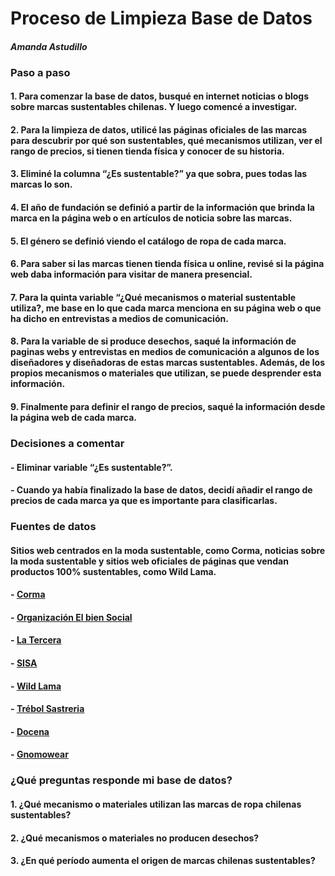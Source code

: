 # Proceso de Limpieza Base de Datos 
#### _Amanda Astudillo_

### **Paso a paso**
#### 1. Para comenzar la base de datos, busqué en internet noticias o blogs sobre marcas sustentables chilenas. Y luego comencé a investigar. 
#### 2. Para la limpieza de datos, utilicé las páginas oficiales de las marcas para descubrir por qué son sustentables, qué mecanismos utilizan, ver el rango de precios, si tienen tienda física y conocer de su historia. 
#### 3. Eliminé la columna “¿Es sustentable?” ya que sobra, pues todas las marcas lo son. 
#### 4. El año de fundación se definió a partir de la información que brinda la marca en la página web o en artículos de noticia sobre las marcas. 
#### 5. El género se definió viendo el catálogo de ropa de cada marca.
#### 6. Para saber si las marcas tienen tienda física u online, revisé si la página web daba información para visitar de manera presencial. 
#### 7. Para la quinta variable “¿Qué mecanismos o material sustentable utiliza?, me base en lo que cada marca menciona en su página web o que ha dicho en entrevistas a medios de comunicación. 
#### 8. Para la variable de si produce desechos, saqué la información de paginas webs y entrevistas en medios de comunicación a algunos de los diseñadores y diseñadoras de estas marcas sustentables. Además, de los propios mecanismos o materiales que utilizan, se puede desprender esta información. 
#### 9. Finalmente para definir el rango de precios, saqué la información desde la página web de cada marca. 


### **Decisiones a comentar**
#### - Eliminar variable “¿Es sustentable?”. 
#### - Cuando ya había finalizado la base de datos, decidí añadir el rango de precios de cada marca ya que es importante para clasificarlas. 


### **Fuentes de datos**
#### Sitios web centrados en la moda sustentable, como Corma, noticias sobre la moda sustentable y sitios web oficiales de páginas que vendan productos 100% sustentables, como Wild Lama.
#### - [Corma](https://www.corma.cl/moda-sustentable-marcas-mundiales-innovan-usando-fibra-de-madera/)
#### - [Organización El bien Social](https://elbiensocial.org/11-marcas-de-moda-sustentable-y-ecologica-en-chile/)
#### - [La Tercera](https://www.latercera.com/aniversario/noticia/moda-sostenible-4-empresas-chilenas-en-el-mundo/S5FK7GZTYVAYJGXXYSFROT3BMY/)
#### - [SISA](https://shopsisa.com/pages/about)
#### - [Wild Lama](https://www.wildlama.com/pages/nosotros)
#### - [Trébol Sastreria](https://trebolsastreria.com/)
#### - [Docena](https://docena.net/shop/)
#### - [Gnomowear](https://www.gnomowear.cl/pages/quienes-somos)

### **¿Qué preguntas responde mi base de datos?**

#### 1. ¿Qué mecanismo o materiales utilizan las marcas de ropa chilenas sustentables?
#### 2. ¿Qué mecanismos o materiales no producen desechos?
#### 3. ¿En qué período aumenta el origen de marcas chilenas sustentables?
